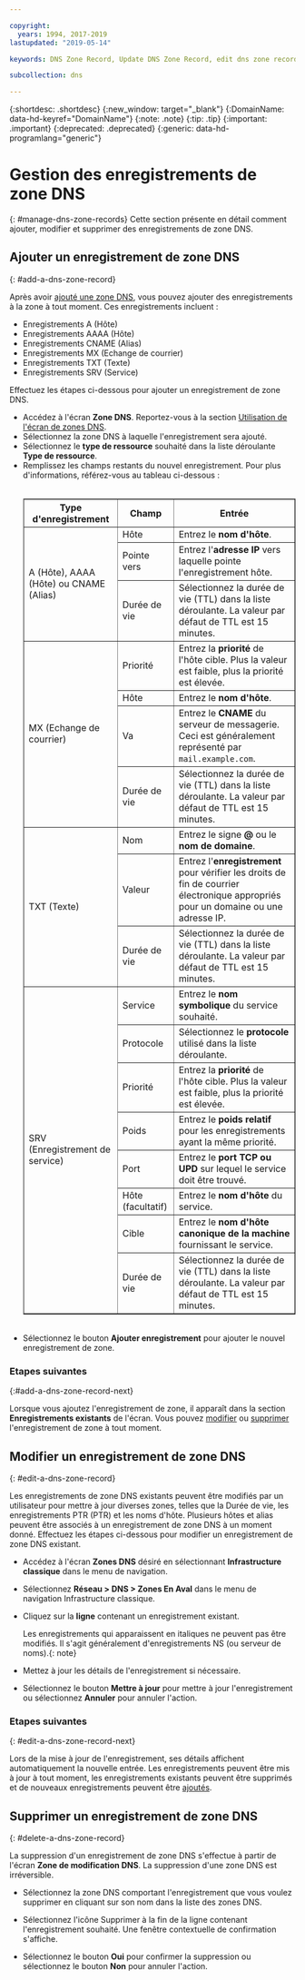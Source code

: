 ```yaml
---

copyright:
  years: 1994, 2017-2019
lastupdated: "2019-05-14"

keywords: DNS Zone Record, Update DNS Zone Record, edit dns zone record, add dns zone record, delete dns zone record 

subcollection: dns

---
```



{:shortdesc: .shortdesc}
{:new_window: target="_blank"}
{:DomainName: data-hd-keyref="DomainName"}
{:note: .note}
{:tip: .tip}
{:important: .important}
{:deprecated: .deprecated}
{:generic: data-hd-programlang="generic"}

# Gestion des enregistrements de zone DNS
{: #manage-dns-zone-records}
Cette section présente en détail comment ajouter, modifier et supprimer des enregistrements de zone DNS.

## Ajouter un enregistrement de zone DNS
{: #add-a-dns-zone-record}

Après avoir [ajouté une zone DNS](/docs/infrastructure/dns?topic=dns-manage-dns-zones#add-a-dns-zone), vous pouvez ajouter des enregistrements à la zone à tout moment. Ces enregistrements incluent :

* Enregistrements A (Hôte)
* Enregistrements AAAA (Hôte)
* Enregistrements CNAME (Alias)
* Enregistrements MX (Echange de courrier)
* Enregistrements TXT (Texte)
* Enregistrements SRV (Service)

Effectuez les étapes ci-dessous pour ajouter un enregistrement de zone DNS.

* Accédez à l'écran **Zone DNS**. Reportez-vous à la section [Utilisation de l'écran de zones DNS](/docs/infrastructure/dns?topic=dns-use-the-dns-zones-screens).
* Sélectionnez la zone DNS à laquelle l'enregistrement sera ajouté.
* Sélectionnez le **type de ressource** souhaité dans la liste déroulante **Type de ressource**.
* Remplissez les champs restants du nouvel enregistrement. Pour plus d'informations, référez-vous au tableau ci-dessous : <br/><br/><table border="1"><tbody><tr><th scope="col">Type d'enregistrement</th><th scope="col">Champ</th><th scope="col">Entrée</th></tr><tr><td rowspan="3">A (Hôte), AAAA (Hôte) ou CNAME (Alias)</td><td>Hôte</td><td>Entrez le <strong>nom d'hôte</strong>.</td></tr><tr><td>Pointe vers</td><td>Entrez l'<strong>adresse IP</strong> vers laquelle pointe l'enregistrement hôte.</td></tr><tr><td>Durée de vie</td><td>Sélectionnez la durée de vie (TTL) dans la liste déroulante. La valeur par défaut de TTL est 15 minutes.</td></tr><tr><td rowspan="4">MX (Echange de courrier)</td><td>Priorité</td><td>Entrez la <strong>priorité</strong> de l'hôte cible. Plus la valeur est faible, plus la priorité est élevée.</td></tr><tr><td>Hôte</td><td>Entrez le <strong>nom d'hôte</strong>.</td></tr><tr><td>Va</td><td>Entrez le <strong>CNAME</strong> du serveur de messagerie. Ceci est généralement représenté par `mail.example.com`.</td></tr><tr><td>Durée de vie</td><td>Sélectionnez la durée de vie (TTL) dans la liste déroulante. La valeur par défaut de TTL est 15 minutes.</td></tr><tr><td rowspan="3">TXT (Texte)</td><td>Nom</td><td>Entrez le signe <strong>@</strong> ou le <strong>nom de domaine</strong>.</td></tr><tr><td>Valeur</td><td>Entrez l'<strong>enregistrement</strong> pour vérifier les droits de fin de courrier électronique appropriés pour un domaine ou une adresse IP.</td></tr><tr><td>Durée de vie</td><td>Sélectionnez la durée de vie (TTL) dans la liste déroulante. La valeur par défaut de TTL est 15 minutes.</td></tr><tr><td rowspan="8">SRV (Enregistrement de service)</td><td>Service</td><td>Entrez le <strong>nom symbolique</strong> du service souhaité.</td></tr><tr><td>Protocole</td><td>Sélectionnez le <strong>protocole</strong> utilisé dans la liste déroulante.</td></tr><tr><td>Priorité</td><td>Entrez la <strong>priorité</strong> de l'hôte cible. Plus la valeur est faible, plus la priorité est élevée.</td></tr><tr><td>Poids</td><td>Entrez le <strong>poids relatif</strong> pour les enregistrements ayant la même priorité.</td></tr><tr><td>Port</td><td>Entrez le <strong>port TCP ou UPD</strong> sur lequel le service doit être trouvé.</td></tr><tr><td>Hôte (facultatif)</td><td>Entrez le <strong>nom d'hôte</strong> du service.</td></tr><tr><td>Cible</td><td>Entrez le <strong>nom d'hôte canonique de la machine</strong> fournissant le service.</td></tr><tr><td>Durée de vie</td><td>Sélectionnez la durée de vie (TTL) dans la liste déroulante. La valeur par défaut de TTL est 15 minutes.</td></tr></tbody></table><br/>
* Sélectionnez le bouton **Ajouter enregistrement** pour ajouter le nouvel enregistrement de zone.

### Etapes suivantes
{:#add-a-dns-zone-record-next}

Lorsque vous ajoutez l'enregistrement de zone, il apparaît dans la section **Enregistrements existants** de l'écran. Vous pouvez [modifier](#edit-a-dns-zone-record) ou [supprimer](#delete-a-dns-zone-record) l'enregistrement de zone à tout moment.

## Modifier un enregistrement de zone DNS
{: #edit-a-dns-zone-record}

Les enregistrements de zone DNS existants peuvent être modifiés par un utilisateur pour mettre à jour diverses zones, telles que la Durée de vie, les enregistrements PTR (PTR) et les noms d'hôte. Plusieurs hôtes et alias peuvent être associés à un enregistrement de zone DNS à un moment donné. Effectuez les étapes ci-dessous pour modifier un enregistrement de zone DNS existant.

* Accédez à l'écran **Zones DNS** désiré en sélectionnant **Infrastructure classique** dans le menu de navigation. 
* Sélectionnez **Réseau > DNS > Zones En Aval** dans le menu de navigation Infrastructure classique.
* Cliquez sur la **ligne** contenant un enregistrement existant. 

  Les enregistrements qui apparaissent en italiques ne peuvent pas être modifiés. Il s'agit généralement d'enregistrements NS (ou serveur de noms).{: note}
  
* Mettez à jour les détails de l'enregistrement si nécessaire.
* Sélectionnez le bouton **Mettre à jour** pour mettre à jour l'enregistrement ou sélectionnez **Annuler** pour annuler l'action.

### Etapes suivantes
{: #edit-a-dns-zone-record-next}

Lors de la mise à jour de l'enregistrement, ses détails affichent automatiquement la nouvelle entrée. Les enregistrements peuvent être mis à jour à tout moment, les enregistrements existants peuvent être supprimés et de nouveaux enregistrements peuvent être [ajoutés](#add-a-dns-zone-record).

## Supprimer un enregistrement de zone DNS
{: #delete-a-dns-zone-record}

La suppression d'un enregistrement de zone DNS s'effectue à partir de l'écran **Zone de modification DNS**. La suppression d'une zone DNS est irréversible.
* Sélectionnez la zone DNS comportant l'enregistrement que vous voulez supprimer en cliquant sur son nom dans la liste des zones DNS.
* Sélectionnez l'icône Supprimer à la fin de la ligne contenant l'enregistrement souhaité. Une fenêtre contextuelle de confirmation s'affiche.
  
* Sélectionnez le bouton **Oui** pour confirmer la suppression ou sélectionnez le bouton **Non** pour annuler l'action.
